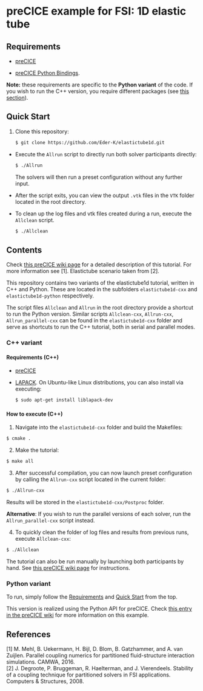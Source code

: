 # preCICE example for FSI: 1D elastic tube

## Requirements

- [preCICE](https://github.com/precice/precice/wiki/Get-preCICE)

- [preCICE Python Bindings](https://github.com/precice/precice/blob/develop/src/precice/bindings/python/README.md).

**Note:** these requirements are specific to the **Python variant** of the code. If you wish to run the C++ version, you require different packages (see [this section](#c++-variant)).

## Quick Start

1. Clone this repository:
    ```bash
    $ git clone https://github.com/Eder-K/elastictube1d.git
    ```
- Execute the `Allrun` script to directly run both solver participants directly:
    ```bash
    $ ./Allrun
    ```
    The solvers will then run a preset configuration without any further input.

- After the script exits, you can view the output `.vtk` files in the `VTK` folder located in the root directory.

- To clean up the log files and vtk files created during a run, execute the `Allclean` script.
    ```bash
    $ ./Allclean
    ```


## Contents

Check [this preCICE wiki page](https://github.com/precice/precice/wiki/Example-for-FSI:-1D-elastic-tube) for a detailed description of this tutorial. For more information see [1]. Elastictube scenario taken from [2].

This repository contains two variants of the elastictube1d tutorial, written in C++ and Python. These are located in the subfolders `elastictube1d-cxx` and `elastictube1d-python` respectively.

The script files `Allclean` and `Allrun` in the root directory provide a shortcut to run the Python version.
Similar scripts `Allclean-cxx`, `Allrun-cxx`, `Allrun_parallel-cxx` can be found in the `elastictube1d-cxx` folder and serve as shortcuts to run the C++ tutorial, both in serial and parallel modes.

### C++ variant

#### Requirements (C++)

- [preCICE](https://github.com/precice/precice/wiki/Get-preCICE)

- [LAPACK](http://performance.netlib.org/lapack/#_lapack_version_3_8_0_2). On Ubuntu-like Linux distributions, you can also install via executing:
  ```bash
  $ sudo apt-get install liblapack-dev
  ```

#### How to execute (C++)

1. Navigate into the `elastictube1d-cxx` folder and build the Makefiles:
```bash
$ cmake .
```
2. Make the tutorial:
```bash
$ make all
```
3. After successful compilation, you can now launch preset configuration by calling the `Allrun-cxx` script located in the current folder:
```bash
$ ./Allrun-cxx
```
Results will be stored in the `elastictube1d-cxx/Postproc` folder.

**Alternative**: If you wish to run the parallel versions of each solver, run the `Allrun_parallel-cxx` script instead.


4. To quickly clean the folder of log files and results from previous runs, execute `Allclean-cxx`:
```bash
$ ./Allclean
```

The tutorial can also be run manually by launching both participants by hand. See [this preCICE wiki page](https://github.com/precice/precice/wiki/Running-the-1D-elastic-tube-example) for instructions.


### Python variant

To run, simply follow the [Requirements](#requirements) and [Quick Start](#quick-start) from the top.

This version is realized using the Python API for preCICE. Check [this entry in the preCICE wiki](https://github.com/precice/precice/wiki/1D-elastic-tube-using-the-Python-API) for more information on this example.


## References

[1] M. Mehl, B. Uekermann, H. Bijl, D. Blom, B. Gatzhammer, and A. van Zuijlen.
Parallel coupling numerics for partitioned fluid-structure interaction simulations. CAMWA, 2016.  
[2] J. Degroote, P. Bruggeman, R. Haelterman, and J. Vierendeels. Stability of a coupling technique
for partitioned solvers in FSI applications. Computers & Structures, 2008.

